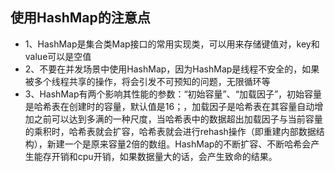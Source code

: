## 使用HashMap的注意点
- 1、HashMap是集合类Map接口的常用实现类，可以用来存储键值对，key和value可以是空值
- 2、不要在并发场景中使用HashMap，因为HashMap是线程不安全的，如果被多个线程共享的操作，将会引发不可预知的问题，无限循环等
- 3、HashMap有两个影响其性能的参数：“初始容量”、“加载因子”，初始容量是哈希表在创建时的容量，默认值是16；，加载因子是哈希表在其容量自动增加之前可以达到多满的一种尺度，当哈希表中的数据超出加载因子与当前容量的乘积时，哈希表就会扩容，哈希表就会进行rehash操作（即重建内部数据结构），新建一个是原来容量2倍的数组。HashMap的不断扩容、不断哈希会产生能存开销和cpu开销，如果数据量大的话，会产生致命的结果。
